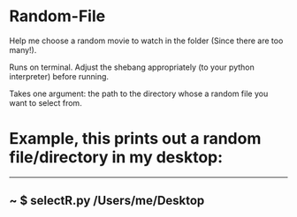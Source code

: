 # Random-File
Help me choose a random movie to watch in the folder (Since there are too many!).

Runs on terminal. Adjust the shebang appropriately (to your python interpreter) before running.

Takes one argument: the path to the directory whose a random file you want to select from.

# Example, this prints out a random file/directory in my desktop:
---
~ $ selectR.py /Users/me/Desktop
---
